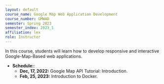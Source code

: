 ```yaml
---
layout: default
course_name: Google Map Web Application Development
course_number: GMWAD
semester: Spring 2023
semester_index: 2023_1
affiliation: lex
role: Instructor
---
```

In this course, students will learn how to develop responsive and interactive Google-Map-Based web applications. 
- **Schedule:**:
    - **Dec, 17, 2022:**  Google Map API Tutorial: Introduction. <a href="{{ 'teaching/2023-spring/Google_map_API.pdf' | prepend: '/assets/pdf/' | relative_url }}" class="z-depth-0" role="button" target="_blank"><i class="fas fa-file-pdf"></i></a>
    - **Feb, 25, 2023:**  Introduction to Docker. <a href="{{ 'teaching/2023-spring/Introduction_to_docker.pdf' | prepend: '/assets/pdf/' | relative_url }}" class="z-depth-0" role="button" target="_blank"><i class="fas fa-file-pdf"></i></a>
